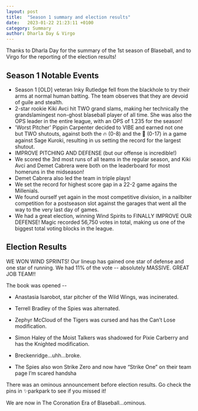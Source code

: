 ```yaml
---
layout: post
title:  "Season 1 summary and election results"
date:   2023-01-22 21:23:11 +0100
category: Summary
author: Dharla Day & Virgo
---
```


Thanks to Dharla Day for the summary of the 1st season of Blaseball, and to Virgo
for the reporting of the election results!

## Season 1 Notable Events

- Season 1 \[OLD\] veteran Inky Rutledge fell from the blackhole to try their arms at normal human batting. The team observes that they are devoid of guile and stealth.
- 2-star rookie Kiki Avci hit TWO grand slams, making her technically the grandslamingest non-ghost blaseball player of all time. She was also the OPS leader in the entire league, with an OPS of 1.235 for the season!
- 'Worst Pitcher' Pippin Carpenter decided to VIBE and earned not one but TWO shutouts, against both the 🔥 (0-8) and the 🐅  (0-17) in a game against Sage Kuroki, resulting in us setting the record for the largest shutout.
- IMPROVE PITCHING AND DEFENSE (but our offense is incredible!)
- We scored the 3rd most runs of all teams in the regular season, and Kiki Avci and Demet Cabrera were both on the leaderboard for most homeruns in the midseason!
- Demet Cabrera also led the team in triple plays!
- We set the record for highest score gap in a 22-2 game agains the Millenials.
- We found ourself yet again in the most competitive division, in a nailbiter competition for a postseason slot against the garages that went all the way to the very last day of games.
- We had a great election, winning Wind Spirits to FINALLY IMPROVE OUR DEFENSE! Magic recorded 56,750 votes in total, making us one of the biggest total voting blocks in the league.

## Election Results

WE WON WIND SPRINTS! Our lineup has gained one star of defense and one star of running. We had 11% of the vote -- absolutely MASSIVE. GREAT JOB TEAM!!

The book was opened --

- Anastasia Isarobot, star pitcher of the Wild Wings, was incinerated.

- Terrell Bradley of the Spies was alternated.

- Zephyr McCloud of the Tigers was cursed and has the Can’t Lose modification.

- Simon Haley of the Moist Talkers was shadowed for Pixie Carberry and has the Knighted modification.

- Breckenridge...uhh...broke.

- The Spies also won Strike Zero and now have “Strike One” on their team page I’m scared handsha

There was an ominous announcement before election results. Go check the pins in ✨parkpark to see if you missed it!

We are now in The Coronation Era of Blaseball...ominous.
